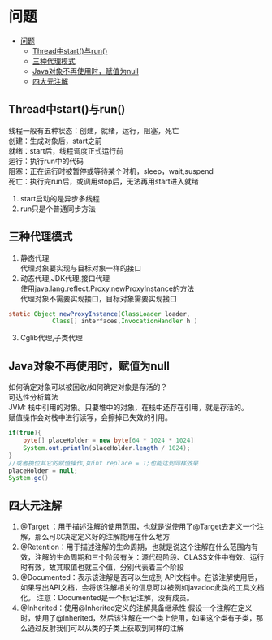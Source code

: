 # 问题

- [问题](#问题)
  - [Thread中start()与run()](#thread中start与run)
  - [三种代理模式](#三种代理模式)
  - [Java对象不再使用时，赋值为null](#java对象不再使用时赋值为null)
  - [四大元注解](#四大元注解)

## Thread中start()与run()

线程一般有五种状态：创建，就绪，运行，阻塞，死亡  
创建：生成对象后，start之前  
就绪：start后，线程调度正式运行前  
运行：执行run中的代码  
阻塞：正在运行时被暂停或等待某个时机，sleep，wait,suspend  
死亡：执行完run后，或调用stop后，无法再用start进入就绪  

1. start启动的是异步多线程
2. run只是个普通同步方法

## 三种代理模式

1. 静态代理  
   代理对象要实现与目标对象一样的接口
2. 动态代理,JDK代理,接口代理  
   使用java.lang.reflect.Proxy.newProxyInstance的方法  
   代理对象不需要实现接口，目标对象需要实现接口
```java
static Object newProxyInstance(ClassLoader loader, 
            Class[] interfaces,InvocationHandler h )
```
3. Cglib代理,子类代理

## Java对象不再使用时，赋值为null

如何确定对象可以被回收/如何确定对象是存活的？  
可达性分析算法  
JVM: 栈中引用的对象。只要堆中的对象，在栈中还存在引用，就是存活的。  
赋值操作会对栈中进行读写，会擦掉已失效的引用。
```java
if(true){
    byte[] placeHolder = new byte[64 * 1024 * 1024]
    System.out.println(placeHolder.length / 1024);
}
//或者换位其它的赋值操作,如int replace = 1;也能达到同样效果
placeHolder = null;
System.gc()
```

## 四大元注解

1. @Target ：用于描述注解的使用范围，也就是说使用了@Target去定义一个注解，那么可以决定定义好的注解能用在什么地方
2. @Retention：用于描述注解的生命周期，也就是说这个注解在什么范围内有效，注解的生命周期和三个阶段有关：源代码阶段、CLASS文件中有效、运行时有效，故其取值也就三个值，分别代表着三个阶段
3. @Documented：表示该注解是否可以生成到 API文档中。在该注解使用后，如果导出API文档，会将该注解相关的信息可以被例如javadoc此类的工具文档化。 注意：Documented是一个标记注解，没有成员。
4. @Inherited：使用@Inherited定义的注解具备继承性
假设一个注解在定义时，使用了@Inherited，然后该注解在一个类上使用，如果这个类有子类，那么通过反射我们可以从类的子类上获取到同样的注解